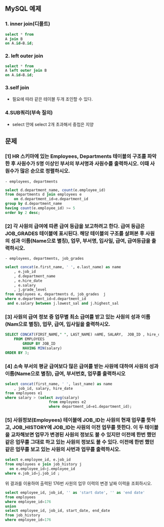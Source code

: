 ## MySQL 예제

### 1. inner join(디폴트)
```sql
select * from
A join B
on A.id=B.id;
```

### 2. left outer join
```sql
select * from
A left outer join B
on A.id=B.id;
```

### 3.self join
- 필요에 따라 같은 테이블 두개 조인할 수 있다.

### 4.SUB쿼리(부속 질의)
- select 안에 select 2개 초과해서 중첩은 지양

## 문제
### [1] HR 스키마에 있는 Employees, Departments 테이블의 구조를 파악한 후 사원수가 5명 이상인 부서의 부서명과 사원수를 출력하시오. 이때 사원수가 많은 순으로 정렬하시오.
	- employees, departments
```SQL
select d.department_name, count(e.employee_id)
from departments d join employees e
	on d.department_id=e.department_id
group by d.department_name
having count(e.employee_id) >= 5
order by 2 desc;
```

### [2] 각 사원의 급여에 따른 급여 등급을 보고하려고 한다. 급여 등급은 JOB_GRADES 테이블에 표시된다. 해당 테이블의 구조를 살펴본 후 사원의 성과 이름(Name으로 별칭), 업무, 부서명, 입사일, 급여, 급여등급을 출력하시오.
	- employees, departments, job_grades

```SQL
select concat(e.first_name, ' ', e.last_name) as name
	, e.job_id
    , d.department_name
    , e.hire_date
    , e.salary
    , j.grade_level
from employees e, departments d, job_grades  j   
where e.department_id=d.department_id 
 and e.salary between j.lowest_sal and j.highest_sal
```
### [3] 사원의 급여 정보 중 업무별 최소 급여를 받고 있는 사원의 성과 이름(Nam으로 별칭), 업무, 급여, 입사일을 출력하시오.
```SQL
SELECT CONCAT(FIRST_NAME," ", LAST_NAME) nAME, SALARY,  JOB_ID , hire_date 
	FROM EMPLOYEES
		GROUP BY JOB_ID
		HAVING MIN(salary)
ORDER BY 3;
 ```

### [4] 소속 부서의 평균 급여보다 많은 급여를 받는 사원에 대하여 사원의 성과 이름(Name으로 별칭), 급여, 부서번호, 업무를 출력하시오
```SQL
select concat(first_name, ' ', last_name) as name
	, job_id, salary, hire_date
from employees e1
where salary > (select avg(salary)
					from employees e2
                    where department_id=e1.department_id);
 ```
 
### [5] 사원정보(Employees) 테이블에 JOB_ID는 사원의 현재 업무를 뜻하고, JOB_HISTORY에 JOB_ID는 사원의 이전 업무를 뜻한다. 이 두 테이블을 교차해보면 업무가 변경된 사원의 정보도 볼 수 있지만 이전에 한번 했던 같은 업무를 그대로 하고 있는 사원의 정보도 볼 수 있다. 이전에 한번 했던 같은 업무를 보고 있는 사원의 사번과 업무를 출력하시오.
```SQL
select e.employee_id, e.job_id 
from employees e join job_history j
  on e.employee_id=j.employee_id
where e.job_id=j.job_id ;  
```
위 결과를 이용하여 출력된 176번 사원의 업무 이력의 변경 날짜 이력을 조회하시오.

```SQL
select employee_id, job_id, '' as 'start date', '' as 'end date'
from employees
where employee_id=176
union
select employee_id, job_id, start_date, end_date
from job_history
where employee_id=176
```
